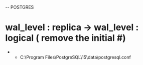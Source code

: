-- POSTGRES
# wal_level : replica  -> wal_level : logical  ( remove the initial #)
- - C:\Program Files\PostgreSQL\15\data\postgresql.conf

